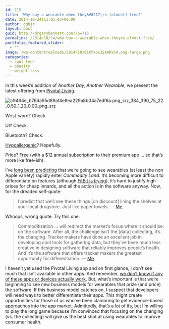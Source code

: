 ```yaml
---
id: 715
title: 'Why buy a wearable when they&#8217;re [almost] free?'
date: 2014-10-24T11:05:03+00:00
author: ggbjr
layout: post
guid: http://drgarybennett.com/?p=715
permalink: /2014/10/24/why-buy-a-wearable-when-theyre-almost-free/
portfolio_featured_slider:
  - ""
image: /wp-content/uploads/2014/10/B1KYkoxIEAAKVC4.png-large.png
categories:
  - cool tech
  - obesity
  - weight loss
---
```

In this week&#8217;s addition of _Another Day, Another Wearable_, we present the latest offering from [Pivotal Living](http://www.pivotalliving.com/#!device/c1sre).

![c9464e_b76da95d89af4e8ea229a8b04a7edf6a.png_srz_384_390_75_22_0.50_1.20_0.00_png_srz](https://draftin.com:443/images/22979?token=TlOteqjCAR2TBfnLhxiEt0fe2Cj9reOvrbTPsM3Epr8tmziQFDZs7y8P81xAxhiuoR8nfFLBXR4RNW_I-ebjWZo)

Wrist-worn? Check.
  
UI? Check.
  
Bluetooth? Check.
  
[Hypoallergenic](http://www.huffingtonpost.com/news/fitbit-allergy/)? Hopefully.
  
Price? Free (with a $12 annual subscription to their premium app &#8230; so that&#8217;s more like free-ish).

I&#8217;ve [long been predicting](https://draftin.com:443/images/22979?token=TlOteqjCAR2TBfnLhxiEt0fe2Cj9reOvrbTPsM3Epr8tmziQFDZs7y8P81xAxhiuoR8nfFLBXR4RNW_I-ebjWZo) that we&#8217;re going to see wearables (at least the non Apple variety) rapidly enter _Commodity Land_. It&#8217;s becoming more difficult to differentiate on features (although [FitBit is trying](http://appleinsider.com/articles/14/10/22/leak-suggests-new-fitbit-surge-smartwatch-will-best-apple-watch-by-integrating-gps)), it&#8217;s hard to justify high prices for cheap innards, and all the action is in the software anyway. Now, for the dreaded self-quote:

> I predict that we&#8217;ll see these things [on discount] lining the shelves at your local drugstore. Just like paper towels. &#8212; [Me](http://drgarybennett.com/2014/07/22/how-are-fitness-trackers-like-paper-towels/)

Whoops, wrong quote. Try this one.

> Commoditization &#8230; will redirect the market&#8217;s focus where it should be: on the software. After all, the challenge isn&#8217;t the [data] collecting, it&#8217;s the changing. Tracker makers have done an excellent job in developing cool tools for gathering data, but they&#8217;ve been much less creative in designing software that reliably improves people&#8217;s health. And it&#8217;s the software that offers tracker makers the greatest opportunity for differentiation. &#8212; [Me](http://drgarybennett.com/2014/07/22/how-are-fitness-trackers-like-paper-towels/)

I haven&#8217;t yet used the Pivotal Living app and on first glance, I don&#8217;t see much that isn&#8217;t available in other apps. And remember, [we don&#8217;t know if any of these apps or devices actually work](http://drgarybennett.com/2013/06/14/why-digital-health-apps-dont-need-efficacy-data/). But, what&#8217;s important is that we&#8217;re beginning to see new business models for wearables that prize (and price) the software. If this business model catches on, I suspect that developers will need ways to better differentiate their apps. This might create opportunities for those of us who&#8217;ve been clamoring to get evidence-based approaches into the app market. Admittedly, that&#8217;s a lot of ifs, but I&#8217;m willing to play the long game because I&#8217;m convinced that focusing on the changing (vs. the collecting) will give us the best shot at using wearables to improve consumer health.